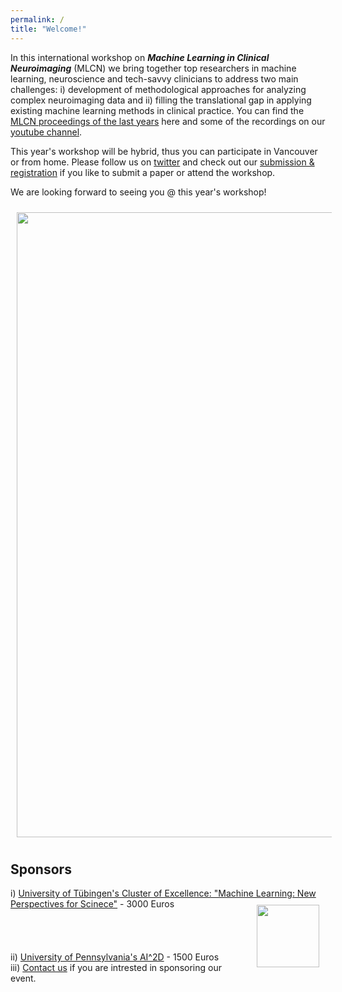 ```yaml
---
permalink: /
title: "Welcome!"
---
```


In this international workshop on ***Machine Learning in Clinical Neuroimaging*** (MLCN) we bring together top researchers in machine learning, neuroscience and tech-savvy clinicians to address two main challenges: i) development of methodological approaches for analyzing complex neuroimaging data and ii) filling the translational gap in applying existing machine learning methods in clinical practice. You can find the [MLCN proceedings of the last years](https://link.springer.com/conference/mlcn) here and some of the recordings on our [youtube channel](https://www.youtube.com/channel/UC7RKhS5bHKiuYXdaBolX6Og).

This year's workshop will be hybrid, thus you can participate in Vancouver or from home. Please follow us on [twitter](https://twitter.com/MLCNworkshop) and check out our [submission & registration](https://mlcnworkshop.github.io/submissions/) if you like to submit a paper or attend the workshop.

We are looking forward to seeing you @ this year's workshop!

<img align="center" src="https://mlcnworkshop.github.io/images/vancouver_intro.png" width="1000 px" style="padding: 10px">

## Sponsors

i) [University of Tübingen's Cluster of Excellence: "Machine Learning: New Perspectives for Scinece"](http://www.ml-in-science.uni-tuebingen.de) - 3000 Euros
<img align="right" src="https://mlcnworkshop.github.io/images/ml_logo.png" width="100 px" style="padding: 10px">
<br>
<br>
<br>
<br>
<br>
ii) [University of Pennsylvania's AI^2D](https://ai2d.med.upenn.edu) - 1500 Euros
<br>
iii) [Contact us](mailto:dr.thomas.wolfers@gmail.com) if you are intrested in sponsoring our event.
